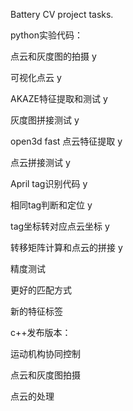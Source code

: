Battery CV project tasks.

python实验代码：

点云和灰度图的拍摄  y

可视化点云  y

AKAZE特征提取和测试  y

灰度图拼接测试  y

open3d fast 点云特征提取  y

点云拼接测试  y

April tag识别代码  y

相同tag判断和定位  y

tag坐标转对应点云坐标  y

转移矩阵计算和点云的拼接  y

精度测试  

更好的匹配方式

新的特征标签





c++发布版本：

运动机构协同控制

点云和灰度图拍摄

点云的处理  

